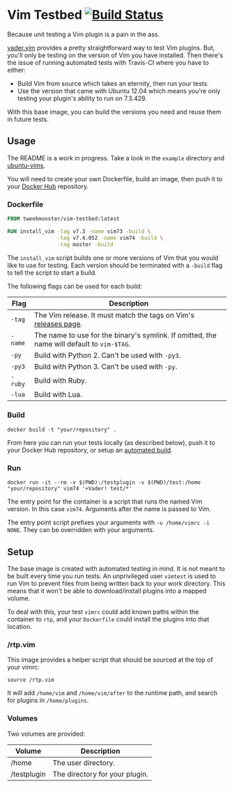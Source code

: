 # Vim Testbed [![Build Status](https://travis-ci.org/tweekmonster/vim-testbed.svg?branch=master)](https://travis-ci.org/tweekmonster/vim-testbed)

Because unit testing a Vim plugin is a pain in the ass.

[vader.vim](https://github.com/junegunn/vader.vim) provides a pretty
straightforward way to test Vim plugins.  But, you'll only be testing on the
version of Vim you have installed.  Then there's the issue of running automated
tests with Travis-CI where you have to either:

- Build Vim from source which takes an eternity, then run your tests.
- Use the version that came with Ubuntu 12.04 which means you're only testing
  your plugin's ability to run on 7.3.429.

With this base image, you can build the versions you need and reuse them in
future tests.


## Usage

The README is a work in progress.  Take a look in the `example` directory and
[ubuntu-vims](https://github.com/tweekmonster/ubuntu-vims).

You will need to create your own Dockerfile, build an image, then push it to
your [Docker Hub](https://hub.docker.com/) repository.

### Dockerfile

```Dockerfile
FROM tweekmonster/vim-testbed:latest

RUN install_vim -tag v7.3 -name vim73 -build \
                -tag v7.4.052 -name vim74 -build \
                -tag master -build
```

The `install_vim` script builds one or more versions of Vim that you would like
to use for testing.  Each version should be terminated with a `-build` flag to
tell the script to start a build.

The following flags can be used for each build:

Flag | Description
---- | -----------
`-tag` | The Vim release.  It must match the tags on Vim's [releases page](https://github.com/vim/vim/releases).
`-name` | The name to use for the binary's symlink.  If omitted, the name will default to `vim-$TAG`.
`-py` | Build with Python 2.  Can't be used with `-py3`.
`-py3` | Build with Python 3.  Can't be used with `-py`.
`-ruby` | Build with Ruby.
`-lua` | Build with Lua.


### Build

```shell
docker build -t "your/repository" .
```

From here you can run your tests locally (as described below), push it to your
Docker Hub repository, or setup an [automated build](https://docs.docker.com/docker-hub/builds/).

### Run

```shell
docker run -it --rm -v $(PWD):/testplugin -v $(PWD)/test:/home "your/repository" vim74 '+Vader! test/*'
```

The entry point for the container is a script that runs the named Vim version.
In this case `vim74`.  Arguments after the name is passed to Vim.

The entry point script prefixes your arguments with `-u /home/vimrc -i NONE`.
They can be overridden with your arguments.


## Setup

The base image is created with automated testing in mind.  It is not meant to
be built every time you run tests.  An unprivileged user `vimtest` is used to
run Vim to prevent files from being written back to your work directory.  This
means that it won't be able to download/install plugins into a mapped volume.

To deal with this, your test `vimrc` could add known paths within the container
to `rtp`, and your `Dockerfile` could install the plugins into that location.

### /rtp.vim

This image provides a helper script that should be sourced at the top of your
vimrc:

```vim
source /rtp.vim
```

It will add `/home/vim` and `/home/vim/after` to the runtime path, and search
for plugins in `/home/plugins`.


### Volumes

Two volumes are provided:

Volume | Description
------ | -----------
/home | The user directory.
/testplugin | The directory for your plugin.

